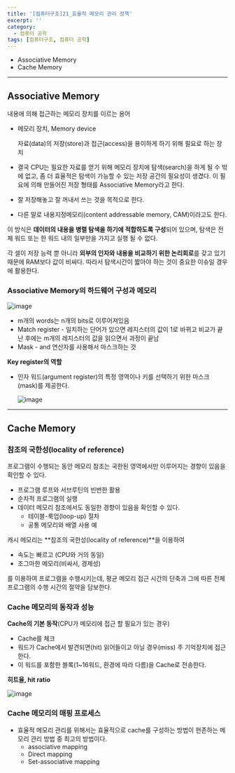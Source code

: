```yaml
---
title: '[컴퓨터구조]21_효율적 메모리 관리 정책'
excerpt: ''
category:
  - 컴퓨터 공학
tags: [컴퓨터구조, 컴퓨터 공학]
---
```


- Associative Memory
- Cache Memory

---

## Associative Memory

내용애 의해 접근하는 메모리 장치를 이르는 용어

- 메모리 장치, Memory device

  자료(data)의 저장(store)과 접근(access)을 용이하게 하기 위해 필요로 하는 장치

- 결국 CPU는 필요한 자료를 얻기 위해 메모리 장치에 탐색(search)을 하게 될 수 밖에 없고, 좀 더 효율적은 탐색이 가능할 수 있는 저장 공간의 필요성이 생겼다. 이 필요에 의해 만들어진 저장 형태를 Associative Memory라고 한다.
- 잘 저장해놓고 잘 꺼내서 쓰는 것을 목적으로 한다.
- 다른 말로 내용지정메모리(content addressable memory, CAM)이라고도 한다.

이 방식은 **데이터의 내용을 병렬 탐색을 하기에 적합하도록 구성**되어 있으며, 탐색은 전체 워드 또는 한 워드 내의 일부만을 가지고 실행 될 수 없다.

각 셀이 저장 능력 뿐 아니라 **외부의 인자와 내용을 비교하기 위한 논리회로**를 갖고 있기 때문에 RAM보다 값이 비싸다. 따라서 탐색시간이 짧아야 하는 것이 중요한 이슈일 경우에 활용한다.

### Associative Memory의 하드웨어 구성과 메모리

![image](https://user-images.githubusercontent.com/53068706/120335502-7b53d100-c32c-11eb-9fb8-e31e044fc12f.png)

- m개의 words는 n개의 bits로 이루어져있음
- Match register - 일치하는 단어가 있으면 레지스터의 값이 1로 바뀌고 비교가 끝난 후에는 m개의 레지스터의 값을 읽으면서 과정이 끝남
- Mask - and 연산자를 사용해서 마스크하는 것

**Key register의 역할**

- 인자 워드(argument register)의 특정 영역이나 키를 선택하기 위한 마스크(mask)를 제공한다.

  ![image](https://user-images.githubusercontent.com/53068706/120335832-c2da5d00-c32c-11eb-9c5c-7d039b38a335.png)

---

## Cache Memory

### 참조의 국한성(locality of reference)

프로그램이 수행되는 동안 메모리 참조는 국한된 영역에서만 이루어지는 경향이 있음을 확인할 수 있다.

- 프로그램 루프와 서브루틴의 빈번한 활용
- 순차적 프로그램의 실행
- 데이터 메모리 참조에서도 동일한 경향이 있음을 확인할 수 있다.
  - 테이블-룩업(loop-up) 절차
  - 공통 메모리와 배열 사용 예

캐시 메모리는 **참조의 국한성(locality of reference)**을 이용하여

- 속도는 빠르고 (CPU와 거의 동일)
- 조그마한 메모리(비싸서, 경제성)

를 이용하여 프로그램을 수행시키는데, 평균 메모리 접근 시간의 단축과 그에 따른 전체 프로그램의 수행 시간의 절약을 담보한다.

### Cache 메모리의 동작과 성능

**Cache의 기본 동작**(CPU가 메모리에 접근 할 필요가 있는 경우)

- Cache를 체크
- 워드가 Cache에서 발견되면(hit) 읽어들이고 아닐 경우(miss) 주 기억장치에 접근한다.
- 이 워드를 포함한 블록(1~16워드, 환경에 따라 다름)을 Cache로 전송한다.

**히트율, hit ratio**

![image](https://user-images.githubusercontent.com/53068706/120336623-7e02f600-c32d-11eb-8f9e-4c1fd9c28b3b.png)

### Cache 메모리의 매핑 프로세스

- 효율적 메모리 관리를 위해서는 효율적으로 cache를 구성하는 방법이 현존하는 메모리 관리 방법 중 최고의 방법이다.
  - associative mapping
  - Direct mapping
  - Set-associative mapping

